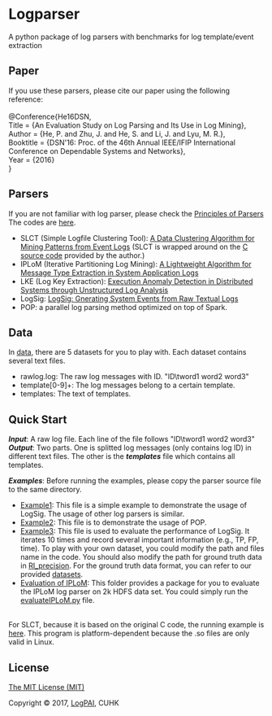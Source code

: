# Logparser
A python package of log parsers with benchmarks for log template/event extraction

Paper
------
If you use these parsers, please cite our paper using the following reference:<br /><br />
@Conference{He16DSN,<br />
  Title                    = {An Evaluation Study on Log Parsing and Its Use in Log Mining},<br />
  Author                   = {He, P. and Zhu, J. and He, S. and Li, J. and Lyu, M. R.},<br />
  Booktitle                = {DSN'16: Proc. of the 46th Annual IEEE/IFIP International Conference on Dependable Systems and Networks},<br />
  Year                     = {2016}<br />
}


Parsers
--------
If you are not familiar with log parser, please check the [Principles of Parsers](https://github.com/logpai/logparser/blob/master/tutorials/PARSERS.md) <br />
The codes are [here](https://github.com/logpai/logparser/tree/master/logparser).

* SLCT (Simple Logfile Clustering Tool): [A Data Clustering Algorithm for Mining Patterns from Event Logs](http://ristov.github.io/publications/slct-ipom03-web.pdf) (SLCT is wrapped around on the [C source code](http://ristov.github.io/slct/) provided by the author.)
* IPLoM (Iterative Partitioning Log Mining): [A Lightweight Algorithm for Message Type Extraction in System Application Logs](http://ieeexplore.ieee.org/xpls/abs_all.jsp?arnumber=5936060)
* LKE (Log Key Extraction): [Execution Anomaly Detection in Distributed Systems through Unstructured Log Analysis](http://research.microsoft.com/pubs/102365/DM790-CR.pdf)
* LogSig: [LogSig: Gnerating System Events from Raw Textual Logs](http://users.cis.fiu.edu/~taoli/pub/liang-cikm2011.pdf)
* POP: a parallel log parsing method optimized on top of Spark.


Data
--------------
In [data](https://github.com/logpai/logparser/tree/master/data), there are 5 datasets for you to play with. Each dataset contains several text files.
* rawlog.log: The raw log messages with ID. "ID\tword1 word2 word3"
* template[0-9]+: The log messages belong to a certain template.
* templates: The text of templates.


Quick Start
--------------
***Input***: A raw log file. Each line of the file follows "ID\tword1 word2 word3" <br />
***Output***: Two parts. One is splitted log messages (only contains log ID) in different text files. The other is the ***templates*** file which contains all templates. <br />

***Examples***: Before running the examples, please copy the parser source file to the same directory.
* [Example1](https://github.com/logpai/logparser/blob/master/demo/example1.py): This file is a simple example to demonstrate the usage of LogSig. The usage of other log parsers is similar.
* [Example2](https://github.com/logpai/logparser/blob/master/demo/example2.py): This file is to demonstrate the usage of POP.
* [Example3](https://github.com/logpai/logparser/blob/master/demo/example3.py): This file is used to evaluate the performance of LogSig. It iterates 10 times and record several important information (e.g., TP, FP, time). To play with your own dataset, you could modify the path and files name in the code. You should also modify the path for ground truth data in [RI_precision](https://github.com/logpai/logparser/blob/master/demo/RI_precision.py). For the ground truth data format, you can refer to our provided [datasets](https://github.com/logpai/logparser/blob/master/data/).
* [Evaluation of IPLoM](https://github.com/logpai/logparser/tree/master/demo/IPLoMEvaluation): This folder provides a package for you to evaluate the IPLoM log parser on 2k HDFS data set. You could simply run the [evaluateIPLoM.py](https://github.com/logpai/logparser/blob/master/demo/IPLoMEvaluation/evaluateIPLoM.py) file.

<br /> For SLCT, because it is based on the original C code, the running example is [here](https://github.com/logpai/logparser/blob/master/logparser/SLCT/demo/SLCT_demo_BGL/precision_10_times.py). This program is platform-dependent because the .so files are only valid in Linux.


License
--------
[The MIT License (MIT)](https://github.com/logpai/logparser/blob/master/LICENSE.md)

Copyright © 2017, [LogPAI](https://github.com/logpai), CUHK
